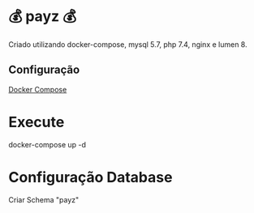 # 💰 payz 💰

Criado utilizando docker-compose, mysql 5.7, php 7.4, nginx e  lumen 8.

## Configuração
[Docker Compose](https://docs.docker.com/compose/install/)

# Execute
docker-compose up -d

# Configuração Database

Criar Schema "payz"

# 